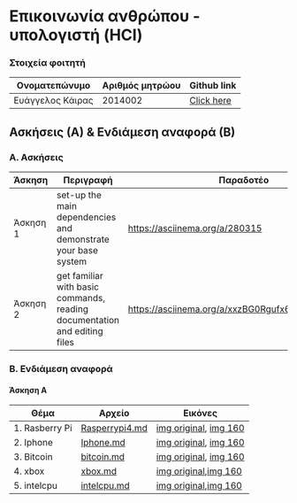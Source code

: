 # Επικοινωνία ανθρώπου - υπολογιστή (HCI)

### Στοιχεία φοιτητή
|  Ονοματεπώνυμο  | Αριθμός μητρώου | Github link |
| ------ | ------ | ------ |
| Ευάγγελος Κάιρας | 2014002 | [Click here ](https://github.com/VaggelisKair)|


## Ασκήσεις (Α) & Ενδιάμεση αναφορά (Β)

### A. Ασκήσεις
| Άσκηση | Περιγραφή | Παραδοτέο |
| ----- | ----- | ----- | 
| Άσκηση 1 | set-up the main dependencies and demonstrate your base system | https://asciinema.org/a/280315 |
| Άσκηση 2 | get familiar with basic commands, reading documentation and editing files | https://asciinema.org/a/xxzBG0Rgufx6E4RnuiZQ3UubL |



### B. Ενδιάμεση αναφορά

#### Άσκηση Α

| Θέμα | Aρχείο | Εικόνες |
| ----- | ----- | ----- |
| 1. Rasberry Pi | [Rasperrypi4.md](https://github.com/VaggelisKair/gr/blob/gh-pages/_gallery/raspberrypi4.md) | [img original](https://github.com/VaggelisKair/gr/blob/gh-pages/images/raspberrypi4.jpg), [img 160](https://github.com/VaggelisKair/gr/blob/gh-pages/images/raspberrypi4-thumb.jpg) |
| 2. Iphone | [Iphone.md](https://github.com/VaggelisKair/gr/blob/gh-pages/_gallery/iphone.md)|[img original](https://github.com/VaggelisKair/gr/blob/gh-pages/images/iphone.png), [img 160](https://github.com/VaggelisKair/gr/blob/gh-pages/images/iphone-thumb.png) |
| 3. Bitcoin |  [bitcoin.md](https://github.com/VaggelisKair/gr/blob/gh-pages/_gallery/bitcoin.md)|[img original](https://github.com/VaggelisKair/gr/blob/gh-pages/images/bitcoin.jpg), [img 160](https://github.com/VaggelisKair/gr/blob/gh-pages/images/bitcoin-thumb.jpg) |
| 4. xbox | [xbox.md](https://github.com/VaggelisKair/gr/blob/gh-pages/_gallery/xbox.md) |[img original](https://github.com/VaggelisKair/gr/blob/gh-pages/images/xbox.jpg),[img 160](https://github.com/VaggelisKair/gr/blob/gh-pages/images/xbox-thumb.jpg)|
| 5. intelcpu | [intelcpu.md](https://github.com/VaggelisKair/gr/blob/gh-pages/_gallery/intelcpu.md) | [img original](https://github.com/VaggelisKair/gr/blob/gh-pages/images/intelcpu.jpg),[img 160](https://github.com/VaggelisKair/gr/blob/gh-pages/images/intelcpu-thumb.jpg) |

